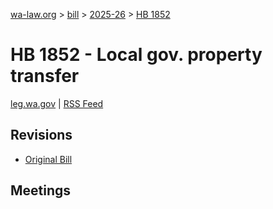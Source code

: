 [wa-law.org](/) > [bill](/bill/) > [2025-26](/bill/2025-26/) > [HB 1852](/bill/2025-26/hb/1852/)

# HB 1852 - Local gov. property transfer
[leg.wa.gov](https://app.leg.wa.gov/billsummary?BillNumber=1852&Year=2025&Initiative=false) | [RSS Feed](./rss.xml)

## Revisions
* [Original Bill](1/)

## Meetings